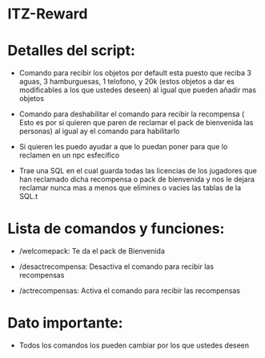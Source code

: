 # ITZ-Reward

# Detalles del script:

- Comando para recibir los objetos por default esta puesto que reciba 3 aguas, 3 hamburguesas, 1 telofono, y 20k (estos objetos a dar es modificables a los que ustedes deseen) al igual que pueden añadir mas objetos

- Comando para deshabilitar el comando para recibir la recompensa ( Esto es por si quieren que paren de reclamar el pack de bienvenida las personas) al igual ay el comando para habilitarlo

- Si quieren les puedo ayudar a que lo puedan poner para que lo reclamen en un npc esfecifico

- Trae una SQL en el cual guarda todas las licencias de los jugadores que han reclamado dicha recompensa o pack de bienvenida y nos le dejara reclamar nunca mas a menos que elimines o vacies las tablas de la SQL.t

# Lista de comandos y funciones:

- /welcomepack: Te da el pack de Bienvenida

- /desactrecompensa: Desactiva el comando para recibir las recompensas

- /actrecompensas: Activa el comando para recibir las recompensas

# Dato importante:

- Todos los comandos los pueden cambiar por los que ustedes deseen
